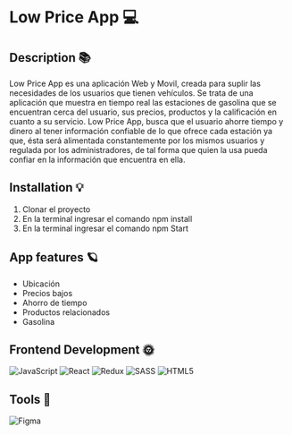 # Low Price App 💻
## Description 📚
 Low Price App es una aplicación Web y Movil, creada para suplir las necesidades de los usuarios que tienen vehículos. Se trata de una aplicación que muestra en tiempo real las estaciones de gasolina que se encuentran cerca del usuario, sus precios, productos y la calificación en cuanto a su servicio. Low Price App, busca que el usuario ahorre tiempo y dinero al tener información confiable de lo que ofrece cada estación ya que, ésta será alimentada constantemente por los mismos usuarios y regulada por los administradores, de tal forma que quien la usa pueda confiar en la información que encuentra en ella.   
 
## Installation 💡 
 1. Clonar el proyecto
2. En la terminal ingresar el comando npm install
4. En la terminal ingresar el comando npm Start 
## App features 🪐
 - Ubicación
- Precios bajos
- Ahorro de tiempo
- Productos relacionados
- Gasolina 
## Frontend Development 🌞 
 ![JavaScript](https://img.shields.io/badge/javascript-%23323330.svg?style=for-the-badge&logo=javascript&logoColor=%23F7DF1E) ![React](https://img.shields.io/badge/react-%2320232a.svg?style=for-the-badge&logo=react&logoColor=%2361DAFB) ![Redux](https://img.shields.io/badge/redux-%23593d88.svg?style=for-the-badge&logo=redux&logoColor=white) ![SASS](https://img.shields.io/badge/SASS-hotpink.svg?style=for-the-badge&logo=SASS&logoColor=white) ![HTML5](https://img.shields.io/badge/html5-%23E34F26.svg?style=for-the-badge&logo=html5&logoColor=white) 
 
 
## Tools 🎨 
 ![Figma](https://img.shields.io/badge/figma-%23F24E1E.svg?style=for-the-badge&logo=figma&logoColor=white)